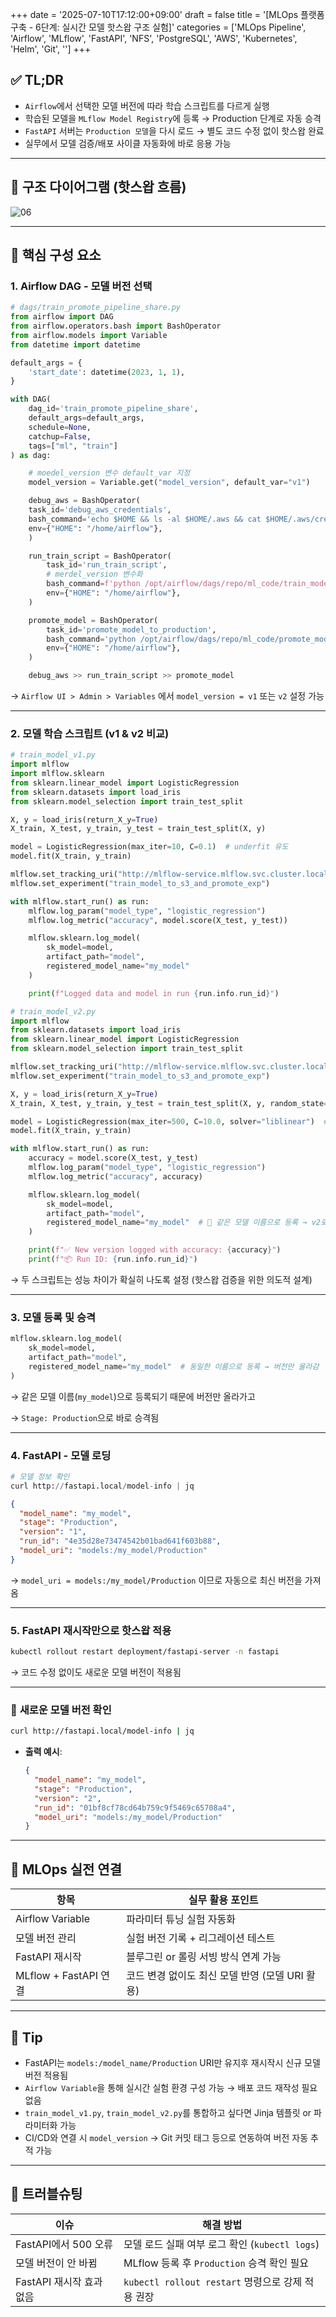 +++
date = '2025-07-10T17:12:00+09:00'
draft = false
title = '[MLOps 플랫폼 구축 - 6단계: 실시간 모델 핫스왑 구조 실험]'
categories = ['MLOps Pipeline', 'Airflow', 'MLflow', 'FastAPI', 'NFS', 'PostgreSQL', 'AWS', 'Kubernetes', 'Helm', 'Git', '']
+++

## ✅ TL;DR

- `Airflow`에서 선택한 모델 버전에 따라 학습 스크립트를 다르게 실행
- 학습된 모델을 `MLflow Model Registry`에 등록 → Production 단계로 자동 승격
- `FastAPI` 서버는 `Production 모델`을 다시 로드 → 별도 코드 수정 없이 핫스왑 완료
- 실무에서 모델 검증/배포 사이클 자동화에 바로 응용 가능

---

## 🧠 구조 다이어그램 (핫스왑 흐름)

![06](/mlops-journey/images/06.png)

---

## 🧩 핵심 구성 요소

### 1. Airflow DAG - 모델 버전 선택

```python
# dags/train_promote_pipeline_share.py
from airflow import DAG
from airflow.operators.bash import BashOperator
from airflow.models import Variable
from datetime import datetime

default_args = {
    'start_date': datetime(2023, 1, 1),
}

with DAG(
    dag_id='train_promote_pipeline_share',
    default_args=default_args,
    schedule=None,
    catchup=False,
    tags=["ml", "train"]
) as dag:

    # moedel_version 변수 default_var 지정
    model_version = Variable.get("model_version", default_var="v1")

    debug_aws = BashOperator(
    task_id='debug_aws_credentials',
    bash_command='echo $HOME && ls -al $HOME/.aws && cat $HOME/.aws/credentials',
    env={"HOME": "/home/airflow"},
    )

    run_train_script = BashOperator(
        task_id='run_train_script',
        # merdel_version 변수화
        bash_command=f'python /opt/airflow/dags/repo/ml_code/train_model_{model_version}.py',
        env={"HOME": "/home/airflow"},
    )

    promote_model = BashOperator(
        task_id='promote_model_to_production',
        bash_command='python /opt/airflow/dags/repo/ml_code/promote_model.py',
        env={"HOME": "/home/airflow"},
    )

    debug_aws >> run_train_script >> promote_model

```

→ `Airflow UI > Admin > Variables` 에서 `model_version = v1` 또는 `v2` 설정 가능

---

### 2. 모델 학습 스크립트 (v1 & v2 비교)

```python
# train_model_v1.py
import mlflow
import mlflow.sklearn
from sklearn.linear_model import LogisticRegression
from sklearn.datasets import load_iris
from sklearn.model_selection import train_test_split

X, y = load_iris(return_X_y=True)
X_train, X_test, y_train, y_test = train_test_split(X, y)

model = LogisticRegression(max_iter=10, C=0.1)  # underfit 유도
model.fit(X_train, y_train)

mlflow.set_tracking_uri("http://mlflow-service.mlflow.svc.cluster.local:5000")
mlflow.set_experiment("train_model_to_s3_and_promote_exp")

with mlflow.start_run() as run:
    mlflow.log_param("model_type", "logistic_regression")
    mlflow.log_metric("accuracy", model.score(X_test, y_test))

    mlflow.sklearn.log_model(
        sk_model=model,
        artifact_path="model",
        registered_model_name="my_model"
    )

    print(f"Logged data and model in run {run.info.run_id}")

# train_model_v2.py
import mlflow
from sklearn.datasets import load_iris
from sklearn.linear_model import LogisticRegression
from sklearn.model_selection import train_test_split

mlflow.set_tracking_uri("http://mlflow-service.mlflow.svc.cluster.local:5000")
mlflow.set_experiment("train_model_to_s3_and_promote_exp")

X, y = load_iris(return_X_y=True)
X_train, X_test, y_train, y_test = train_test_split(X, y, random_state=42)

model = LogisticRegression(max_iter=500, C=10.0, solver="liblinear")  # well-trained
model.fit(X_train, y_train)

with mlflow.start_run() as run:
    accuracy = model.score(X_test, y_test)
    mlflow.log_param("model_type", "logistic_regression")
    mlflow.log_metric("accuracy", accuracy)

    mlflow.sklearn.log_model(
        sk_model=model,
        artifact_path="model",
        registered_model_name="my_model"  # 🔁 같은 모델 이름으로 등록 → v2로 올라감
    )

    print(f"✅ New version logged with accuracy: {accuracy}")
    print(f"📦 Run ID: {run.info.run_id}")

```

→ 두 스크립트는 성능 차이가 확실히 나도록 설정 (핫스왑 검증을 위한 의도적 설계)

---

### 3. 모델 등록 및 승격

```python
mlflow.sklearn.log_model(
    sk_model=model,
    artifact_path="model",
    registered_model_name="my_model"  # 동일한 이름으로 등록 → 버전만 올라감
)
```

→ 같은 모델 이름(`my_model`)으로 등록되기 때문에 버전만 올라가고

→ `Stage: Production`으로 바로 승격됨

---

### 4. FastAPI - 모델 로딩

```python
# 모델 정보 확인
curl http://fastapi.local/model-info | jq
```

```json
{
  "model_name": "my_model",
  "stage": "Production",
  "version": "1",
  "run_id": "4e35d28e73474542b01bad641f603b88",
  "model_uri": "models:/my_model/Production"
}
```

→ `model_uri = models:/my_model/Production` 이므로 자동으로 최신 버전을 가져옴

---

### 5. FastAPI 재시작만으로 핫스왑 적용

```bash
kubectl rollout restart deployment/fastapi-server -n fastapi
```

→ 코드 수정 없이도 새로운 모델 버전이 적용됨

---

### 🔄 **새로운 모델 버전 확인**

```bash
curl http://fastapi.local/model-info | jq
```

- **출력 예시**:
    
    ```json
    {
      "model_name": "my_model",
      "stage": "Production",
      "version": "2",
      "run_id": "01bf8cf78cd64b759c9f5469c65708a4",
      "model_uri": "models:/my_model/Production"
    }
    ```
    

---

## 🔧 MLOps 실전 연결

| 항목 | 실무 활용 포인트 |
| --- | --- |
| Airflow Variable | 파라미터 튜닝 실험 자동화 |
| 모델 버전 관리 | 실험 버전 기록 + 리그레이션 테스트 |
| FastAPI 재시작 | 블루그린 or 롤링 서빙 방식 연계 가능 |
| MLflow + FastAPI 연결 | 코드 변경 없이도 최신 모델 반영 (모델 URI 활용) |

---

## 🧩 Tip

- FastAPI는 `models:/model_name/Production` URI만 유지후 재시작시 신규 모델 버전 적용됨
- `Airflow Variable`을 통해 실시간 실험 환경 구성 가능 → 배포 코드 재작성 필요 없음
- `train_model_v1.py`, `train_model_v2.py`를 통합하고 싶다면 Jinja 템플릿 or 파라미터화 가능
- CI/CD와 연결 시 `model_version` → Git 커밋 태그 등으로 연동하여 버전 자동 추적 가능

---

## 🚨 트러블슈팅

| 이슈 | 해결 방법 |
| --- | --- |
| FastAPI에서 500 오류 | 모델 로드 실패 여부 로그 확인 (`kubectl logs`) |
| 모델 버전이 안 바뀜 | MLflow 등록 후 `Production` 승격 확인 필요 |
| FastAPI 재시작 효과 없음 | `kubectl rollout restart` 명령으로 강제 적용 권장 |
